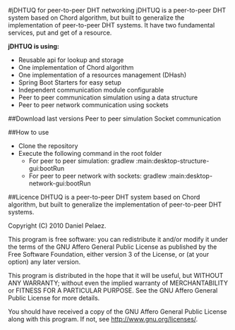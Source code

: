 #jDHTUQ for peer-to-peer DHT networking
jDHTUQ is a peer-to-peer DHT system based on Chord algorithm, but built to generalize the implementation of peer-to-peer DHT systems. It have two fundamental services, put and get of a resource.

**jDHTUQ is using:**
- Reusable api for lookup and storage
- One implementation of Chord algorithm
- One implementation of a resources management (DHash)
- Spring Boot Starters for easy setup
- Independent communication module configurable
- Peer to peer communication simulation using a data structure
- Peer to peer network communication using sockets

##Download last versions
Peer to peer simulation
Socket communication

##How to use
- Clone the repository
- Execute the following command in the root folder
	- For peer to peer simulation: 
	gradlew :main:desktop-structure-gui:bootRun
	- For peer to peer network with sockets: 
	gradlew :main:desktop-network-gui:bootRun
	
##Licence
DHTUQ is a peer-to-peer DHT system based on Chord algorithm, but built to generalize the implementation of peer-to-peer DHT systems.

Copyright (C) 2010  Daniel Pelaez.

This program is free software: you can redistribute it and/or modify it under the terms of the GNU Affero General Public License as published by the Free Software Foundation, either version 3 of the License, or (at your option) any later version.

This program is distributed in the hope that it will be useful, but WITHOUT ANY WARRANTY; without even the implied warranty of MERCHANTABILITY or FITNESS FOR A PARTICULAR PURPOSE.  See the GNU Affero General Public License for more details.

You should have received a copy of the GNU Affero General Public License along with this program.  If not, see <http://www.gnu.org/licenses/>.



